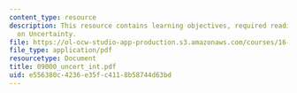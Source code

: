 ```yaml
---
content_type: resource
description: This resource contains learning objectives, required reading and homework
  on Uncertainty.
file: https://ol-ocw-studio-app-production.s3.amazonaws.com/courses/16-892j-space-system-architecture-and-design-fall-2004/e556380c4236e35fc4118b58744d63bd_09000_uncert_int.pdf
file_type: application/pdf
resourcetype: Document
title: 09000_uncert_int.pdf
uid: e556380c-4236-e35f-c411-8b58744d63bd
---
```

